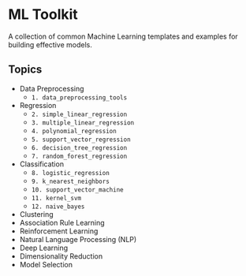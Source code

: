 # ML Toolkit

A collection of common Machine Learning templates and examples for building effective models.

## Topics
* Data Preprocessing
    - `1. data_preprocessing_tools`
* Regression
    - `2. simple_linear_regression`
    - `3. multiple_linear_regression`
    - `4. polynomial_regression`
    - `5. support_vector_regression`
    - `6. decision_tree_regression`
    - `7. random_forest_regression`
* Classification
    - `8. logistic_regression`
    - `9. k_nearest_neighbors`
    - `10. support_vector_machine`
    - `11. kernel_svm`
    - `12. naive_bayes`
* Clustering
* Association Rule Learning
* Reinforcement Learning
* Natural Language Processing (NLP)
* Deep Learning
* Dimensionality Reduction
* Model Selection